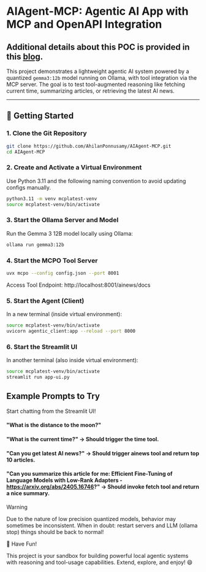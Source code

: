 # AIAgent-MCP: Agentic AI App with MCP and OpenAPI Integration

## Additional details about this POC is provided in this [blog](https://medium.com/beyond-the-buzz-highlighting-the-impact-of-ai-in/the-lazy-devs-guide-to-building-a-local-ai-agent-that-actually-works-30e7f3aee140). ##
This project demonstrates a lightweight agentic AI system powered by a quantized `gemma3:12b` model running on Ollama, with tool integration via the MCP server. The goal is to test tool-augmented reasoning like fetching current time, summarizing articles, or retrieving the latest AI news.

---

## 🚀 Getting Started

### 1. Clone the Git Repository

```bash
git clone https://github.com/AhilanPonnusamy/AIAgent-MCP.git
cd AIAgent-MCP
```
### 2. Create and Activate a Virtual Environment

Use Python 3.11 and the following naming convention to avoid updating configs manually.
```bash
python3.11 -m venv mcplatest-venv
source mcplatest-venv/bin/activate
```
### 3. Start the Ollama Server and Model

Run the Gemma 3 12B model locally using Ollama:
```bash
ollama run gemma3:12b
```
### 4. Start the MCPO Tool Server
```bash
uvx mcpo --config config.json --port 8001
```
Access Tool Endpoint: http://localhost:8001/ainews/docs

### 5. Start the Agent (Client)

In a new terminal (inside virtual environment):
```bash
source mcplatest-venv/bin/activate
uvicorn agentic_client:app --reload --port 8000
```
### 6. Start the Streamlit UI

In another terminal (also inside virtual environment):
```bash
source mcplatest-venv/bin/activate
streamlit run app-ui.py
```
## Example Prompts to Try

Start chatting from the Streamlit UI!

#### "What is the distance to the moon?"

#### "What is the current time?" → Should trigger the time tool.

#### "Can you get latest AI news?" → Should trigger ainews tool and return top 10 articles.

#### "Can you summarize this article for me: Efficient Fine-Tuning of Language Models with Low-Rank Adapters - https://arxiv.org/abs/2405.16746?" → Should invoke fetch tool and return a nice summary.

>[!WARNING]
> Due to the nature of low precision quantized models, behavior may sometimes be inconsistent. When in doubt: restart servers and LLM (ollama stop)
> things should be back to normal!

🎉 Have Fun!

This project is your sandbox for building powerful local agentic systems with reasoning and tool-usage capabilities. Extend, explore, and enjoy! 😄


